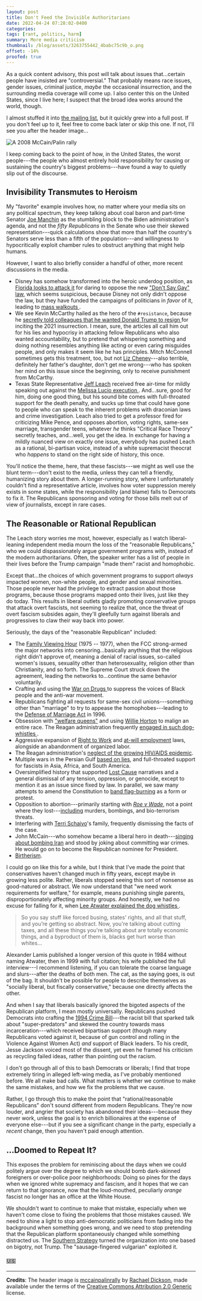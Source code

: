 ```yaml
---
layout: post
title: Don't Feed the Invisible Authoritarians
date: 2022-04-24 07:28:02-0400
categories:
tags: [rant, politics, harm]
summary: More media criticism
thumbnail: /blog/assets/3263755442_4babc75c9b_o.png
offset: -14%
proofed: true
---
```


As a quick content advisory, this post will talk about issues that...certain people have insisted are "controversial."  That probably means race issues, gender issues, criminal justice, *maybe* the occasional insurrection, and the surrounding media coverage will come up.  I also center this on the United States, since I live here; I suspect that the broad idea works around the world, though.

I almost stuffed it into [the mailing list](https://entropy-arbitrage.mailchimpsites.com/), but it quickly grew into a full post.  If you don't feel up to it, feel free to come back later or skip this one.  If not, I'll see you after the header image...

![A 2008 McCain/Palin rally](/blog/assets/3263755442_4babc75c9b_o.png "Those were the days...apparently.")

I keep coming back to the point of how, in the United States, the worst people---the people who almost entirely hold responsibility for causing or sustaining the country's biggest problems---have found a way to quietly slip out of the discourse.

## Invisibility Transmutes to Heroism

My "favorite" example involves how, no matter where your media sits on any political spectrum, they keep talking about coal baron and part-time Senator [Joe Manchin](https://en.wikipedia.org/wiki/Joe_Manchin) as the stumbling block to the Biden administration's agenda, and not the *fifty Republicans* in the Senate who use their skewed representation---quick calculations show that more than half the country's Senators serve less than a fifth of the population---and willingness to hypocritically exploit chamber rules to obstruct anything that might help humans.

However, I want to also briefly consider a handful of other, more recent discussions in the media.

 * Disney has somehow transformed into the heroic underdog position, as [Florida looks to attack it](https://www.voanews.com/a/florida-governor-seeks-to-end-disney-world-s-special-status-/6537153.html) for daring to oppose the new ["Don't Say Gay" law](https://en.wikipedia.org/wiki/Florida_House_Bill_1557), which seems suspicious, because Disney not only didn't oppose the law, but they have funded the campaigns of politicians in *favor* of it, leading to [mass walkouts <i class="fab fa-creative-commons-nc"></i>](https://www.commondreams.org/news/2022/03/22/we-need-action-disney-workers-stage-walkout-over-companys-failure-fight-dont-say-gay).
 * We see Kevin McCarthy hailed as the hero of the `#resistance`, because he [secretly told colleagues that he wanted Donald Trump to resign <i class="fab fa-creative-commons-nc"></i>](https://www.commondreams.org/news/2022/04/22/hes-liar-new-audio-tapes-confirm-mccarthy-wanted-trump-resign) for inciting the 2021 insurrection.  I mean, sure, the articles all call him out for his lies and hypocrisy in attacking fellow Republicans who also wanted accountability, but to pretend that whispering something and doing nothing resembles anything like acting or even caring misguides people, and only makes it seem like he has principles.  Mitch McConnell sometimes gets this treatment, too, but not [Liz Cheney](https://en.wikipedia.org/wiki/Liz_Cheney)---also terrible, definitely her father's daughter, don't get me wrong---who has spoken her mind on this issue since the beginning, only to receive punishment from McCarthy.
 * Texas State Representative [Jeff Leach](https://en.wikipedia.org/wiki/Jeff_Leach_%28politician%29) received free air-time for mildly speaking out against the [Melissa Lucio execution <i class="fab fa-creative-commons-nc"></i>](https://www.democracynow.org/2022/4/20/calls_grow_stop_melissa_lucio_execution).  And...sure, good for him, doing one good thing, but his sound bite comes with full-throated support for the death penalty, and sucks up time that could have gone to people who can speak to the inherent problems with draconian laws and crime investigation.  Leach also tried to get a professor fired for criticizing Mike Pence, and opposes abortion, voting rights, same-sex marriage, transgender teens, whatever *he* thinks "Critical Race Theory" secretly teaches, and...well, you get the idea.  In exchange for having a mildly nuanced view on exactly one issue, everybody has pushed Leach as a rational, bi-partisan voice, instead of a white supremacist theocrat who *happens* to stand on the right side of history, this once.

You'll notice the theme, here, that these fascists---we might as well use the blunt term---don't exist to the media, unless they can tell a friendly, humanizing story about them.  A longer-running story, where I unfortunately couldn't find a representative article, involves how voter suppression merely exists in some states, while the responsibility (and blame) falls to Democrats to fix it.  The Republicans sponsoring and voting for those bills melt out of view of journalists, except in rare cases.

## The Reasonable or Rational Republican

The Leach story worries me most, however, especially as I watch liberal-leaning independent media mourn the loss of the "reasonable Republicans," who we could dispassionately argue government programs with, instead of the modern authoritarians.  Often, the speaker writer has a list of people in their lives before the Trump campaign "made them" racist and homophobic.

Except that...the choices of which government programs to support *always* impacted women, non-white people, and gender and sexual minorities.  Those people never had the privilege to extract passion about those programs, because those programs mapped onto their lives, just like they do today.  This results in liberal outlets gladly promoting conservative groups that attack overt fascists, not seeming to realize that, once the threat of overt fascism subsides again, they'll gleefully turn against liberals and progressives to claw their way back into power.

Seriously, the days of the "reasonable Republican" included:

 * The [Family Viewing Hour](https://en.wikipedia.org/wiki/Family_Viewing_Hour) (1975 -- 1977), when the FCC strong-armed the major networks into censoring...basically anything that the religious right didn't approve of, meaning a denial of racial issues, so-called women's issues, sexuality other than heterosexuality, religion other than Christianity, and so forth.  The Supreme Court struck down the agreement, leading the networks to...continue the same behavior voluntarily.
 * Crafting and using the [War on Drugs <i class="fas fa-copyright"></i>](https://www.vox.com/2016/3/22/11278760/war-on-drugs-racism-nixon) to suppress the voices of Black people and the anti-war movement.
 * Republicans fighting all requests for same-sex civil unions---something other than "marriage" to try to appease the homophobes---leading to the [Defense of Marriage Act](https://en.wikipedia.org/wiki/Defense_of_Marriage_Act) in 1996.
 * Obsession with ["welfare queens"](https://en.wikipedia.org/wiki/Welfare_queen) and using [Willie Horton](https://en.wikipedia.org/wiki/Willie_Horton) to malign an entire race.  The Reagan administration frequently [engaged in such dog-whistles <i class="fas fa-copyright"></i>](http://billmoyers.com/episode/ian-haney-lopez-on-the-dog-whistle-politics-of-race/).
 * Aggressive expansion of [Right to Work](https://en.wikipedia.org/wiki/Right-to-work_law) and [at-will employment](https://en.wikipedia.org/wiki/At-will_employment) laws, alongside an abandonment of organized labor.
 * The Reagan administration's [neglect of the growing HIV/AIDS epidemic](https://academic.oup.com/shm/article/33/3/1001/5265310).
 * Multiple wars in the Persian Gulf [based on lies](https://en.wikipedia.org/wiki/Nayirah_testimony), and full-throated support for fascists in Asia, Africa, and South America.
 * Oversimplified history that supported [Lost Cause](https://en.wikipedia.org/wiki/Lost_Cause_of_the_Confederacy) narratives and a general dismissal of any tension, oppression, or genocide, except to mention it as an issue since fixed by law.  In parallel, we saw many attempts to amend the Constitution to [band flag-burning](https://en.wikipedia.org/wiki/Flag_Desecration_Amendment) as a form or protest.
 * Opposition to abortion---primarily starting with [*Roe v Wade*](https://en.wikipedia.org/wiki/Roe_v._Wade), not a point where they lost---[including](https://en.wikipedia.org/wiki/Anti-abortion_violence#United_States) murders, bombings, and bio-terrorism threats.
 * Interfering with [Terri Schaivo](https://en.wikipedia.org/wiki/Terri_Schiavo_case)'s family, frequently dismissing the facts of the case.
 * John McCain---who somehow became a liberal hero in death---[singing about bombing Iran](https://citizentruth.org/john-mccain-sings-bomb-bomb-bomb-iran/) and stood by joking about committing war crimes.  He would go on to become the Republican nominee for President.
 * [Birtherism](https://en.wikipedia.org/wiki/Barack_Obama_citizenship_conspiracy_theories).

I could go on like this for a while, but I think that I've made the point that conservatives haven't changed much in fifty years, except maybe in growing less polite.  Rather, liberals stopped seeing this sort of nonsense as good-natured or abstract.  We now understand that "we need work requirements for welfare," for example, means punishing single parents, disproportionately affecting minority groups.  And honestly, we had no excuse for falling for it, when [Lee Atwater explained the dog whistles <i class="fas fa-copyright"></i>](https://www.thenation.com/article/archive/exclusive-lee-atwaters-infamous-1981-interview-southern-strategy/).

 > So you say stuff like forced busing, states' rights, and all that stuff, and you’re getting so abstract. Now, you're talking about cutting taxes, and all these things you're talking about are totally economic things, and a byproduct of them is, blacks get hurt worse than whites...

Alexander Lamis published a longer version of this quote in 1984 without naming Atwater, then in 1999 with full citation; his wife published the full interview---I recommend listening, if you can tolerate the coarse language and slurs---after the deaths of both men.  The cat, as the saying goes, is out of the bag.  It shouldn't be possible for people to describe themselves as "socially liberal, but fiscally conservative," because one directly affects the other.

And when I say that liberals basically ignored the bigoted aspects of the Republican platform, I mean mostly universally.  Republicans pushed Democrats into crafting the [1994 Crime Bill](https://en.wikipedia.org/wiki/Violent_Crime_Control_and_Law_Enforcement_Act)---the racist bill that sparked talk about "super-predators" and skewed the country towards mass incarceration---which received bipartisan support (though many Republicans voted against it, because of gun control and rolling in the Violence Against Women Act) *and* support of Black leaders.  To his credit, Jesse Jackson voiced most of the dissent, yet even he framed his criticism as recycling failed ideas, rather than pointing out the racism.

I don't go through all of this to bash Democrats or liberals; I find that trope extremely tiring in alleged left-wing media, as I've probably mentioned before.  We all make bad calls.  What matters is whether we continue to make the same mistakes, and how we fix the problems that we cause.

Rather, I go through this to make the point that "rational/reasonable Republicans" don't sound different from modern Republicans.  They're now louder, and angrier that society has abandoned their ideas---because they never work, unless the goal is to enrich billionaires at the expense of everyone else---but if you see a significant change in the party, especially a *recent* change, then you haven't paid enough attention.

## ...Doomed to Repeat It?

This exposes the problem for reminiscing about the days when we could politely argue over the degree to which we should bomb dark-skinned foreigners or over-police poor neighborhoods:  Doing so pines for the days when we ignored white supremacy and fascism, and it hopes that we can return to that ignorance, now that the loud-mouthed, peculiarly *orange* fascist no longer has an office at the White House.

We shouldn't want to continue to make that mistake, especially when we haven't come close to fixing the problems that those mistakes caused.  We need to shine a light to stop anti-democratic politicians from fading into the background when something goes wrong, and we need to stop pretending that the Republican platform spontaneously changed while something distracted us.  The [Southern Strategy](https://en.wikipedia.org/wiki/Southern_strategy) turned the organization into one based on bigotry, not Trump.  The "sausage-fingered vulgarian" exploited it.

#### 🇺🇸

* * *

**Credits**:  The header image is [mccainpalinrally](https://www.flickr.com/photos/34299679@N02/3263755442) by [Rachael Dickson](https://www.flickr.com/photos/34299679@N02/), made available under the terms of the [Creative Commons Attribution 2.0 Generic](https://creativecommons.org/licenses/by/2.0/) license.
